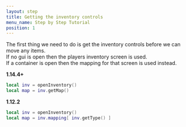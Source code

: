 ```yaml
---
layout: step
title: Getting the inventory controls
menu_name: Step by Step Tutorial
position: 1
---
```

The first thing we need to do is get the inventory controls before we can move any items.<br>
If no gui is open then the players inventory screen is used.<br>
If a container is open then the mapping for that screen is used instead.<br>

**1.14.4+**
```lua
local inv = openInventory()
local map = inv.getMap()
```

**1.12.2**
```lua
local inv = openInventory()
local map = inv.mapping[ inv.getType() ]
```